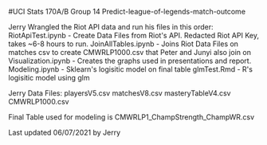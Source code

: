 #UCI Stats 170A/B Group 14 Predict-league-of-legends-match-outcome

Jerry Wrangled the Riot API data and run his files in this order:
  RiotApiTest.ipynb - Create Data Files from Riot's API. Redacted Riot API Key, takes ~6-8 hours to run. 
  JoinAllTables.ipynb - Joins Riot Data Files on matches csv to create CMWRLP1000.csv that Peter and Junyi also join on
  Visualization.ipynb - Creates the graphs used in presentations and report.
  Modeling.ipynb - Sklearn's logisitic model on final table 
  glmTest.Rmd - R's logisitic model using glm
  
 Jerry Data Files:
  playersV5.csv
  matchesV8.csv
  masteryTableV4.csv
  CMWRLP1000.csv
 
Final Table used for modeling is CMWRLP1_ChampStrength_ChampWR.csv

Last updated 06/07/2021 by Jerry
